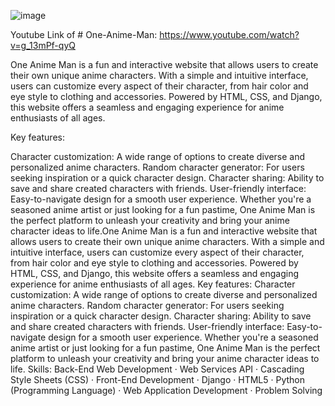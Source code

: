 ![image](https://github.com/user-attachments/assets/d3603052-f38d-425b-8bbd-0de5f2d6321f)

Youtube Link of # One-Anime-Man:
https://www.youtube.com/watch?v=g_13mPf-qyQ


One Anime Man is a fun and interactive website that allows users to create their own unique anime characters. With a simple and intuitive interface, users can customize every aspect of their character, from hair color and eye style to clothing and accessories. Powered by HTML, CSS, and Django, this website offers a seamless and engaging experience for anime enthusiasts of all ages.

Key features:

Character customization: A wide range of options to create diverse and personalized anime characters.
Random character generator: For users seeking inspiration or a quick character design.
Character sharing: Ability to save and share created characters with friends.
User-friendly interface: Easy-to-navigate design for a smooth user experience.
Whether you're a seasoned anime artist or just looking for a fun pastime, One Anime Man is the perfect platform to unleash your creativity and bring your anime character ideas to life.One Anime Man is a fun and interactive website that allows users to create their own unique anime characters. With a simple and intuitive interface, users can customize every aspect of their character, from hair color and eye style to clothing and accessories. Powered by HTML, CSS, and Django, this website offers a seamless and engaging experience for anime enthusiasts of all ages. Key features: Character customization: A wide range of options to create diverse and personalized anime characters. Random character generator: For users seeking inspiration or a quick character design. Character sharing: Ability to save and share created characters with friends. User-friendly interface: Easy-to-navigate design for a smooth user experience. Whether you're a seasoned anime artist or just looking for a fun pastime, One Anime Man is the perfect platform to unleash your creativity and bring your anime character ideas to life.
Skills: Back-End Web Development · Web Services API · Cascading Style Sheets (CSS) · Front-End Development · Django · HTML5 · Python (Programming Language) · Web Application Development · Problem Solving
